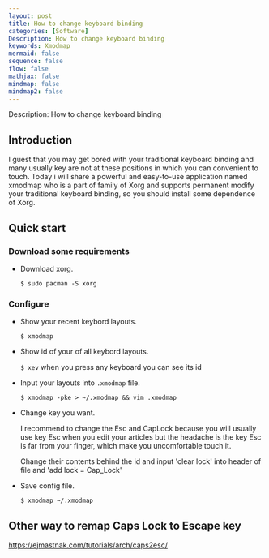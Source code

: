 ```yaml
---
layout: post
title: How to change keyboard binding
categories: [Software]
Description: How to change keyboard binding
keywords: Xmodmap
mermaid: false
sequence: false
flow: false
mathjax: false
mindmap: false
mindmap2: false
---
```


Description: How to change keyboard binding

## Introduction

I guest that you may get bored with your traditional keyboard binding and many usually key are not at these positions in which you can convenient to touch. Today i will share a powerful and easy-to-use application named xmodmap who is a part of family of Xorg and supports permanent modify your traditional keyboard binding, so you should install some dependence of Xorg. 

## Quick start

### Download some requirements

+ Download xorg.

    `$ sudo pacman -S xorg`

### Configure

+ Show your recent keybord layouts.

    `$ xmodmap`

+ Show id of your of all keybord layouts.

    `$ xev` when you press any keyboard you can see its id

+ Input your layouts into `.xmodmap` file.

    `$ xmodmap -pke > ~/.xmodmap && vim .xmodmap`

+ Change key you want.

    I recommend to change the Esc and CapLock because you will usually use key Esc when you edit your articles but the headache is the key Esc is far from your finger, which make you uncomfortable touch it.

    Change their contents behind the id and input 'clear lock' into header of file and 'add lock = Cap_Lock'

+ Save config file.

    `$ xmodmap ~/.xmodmap`

## Other way to remap Caps Lock to Escape key

https://ejmastnak.com/tutorials/arch/caps2esc/
